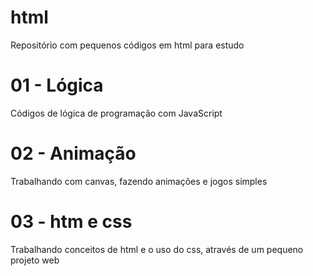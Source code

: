 # html
Repositório com pequenos códigos em html para estudo

# 01 - Lógica
Códigos de lógica de programação com JavaScript

# 02 - Animação
Trabalhando com canvas, fazendo animações e jogos simples

# 03 - htm e css
Trabalhando conceitos de html e o uso do css, através de um pequeno projeto web